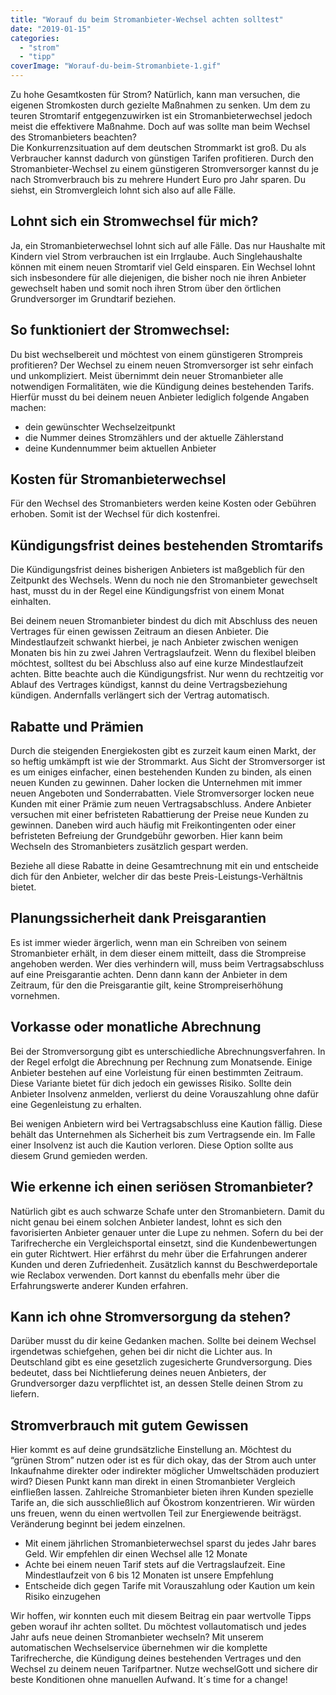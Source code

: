 ```yaml
---
title: "Worauf du beim Stromanbieter-Wechsel achten solltest"
date: "2019-01-15"
categories: 
  - "strom"
  - "tipp"
coverImage: "Worauf-du-beim-Stromanbiete-1.gif"
---
```



Zu hohe Gesamtkosten für Strom? Natürlich, kann man versuchen, die eigenen Stromkosten durch gezielte Maßnahmen zu senken. Um dem zu teuren Stromtarif entgegenzuwirken ist ein Stromanbieterwechsel jedoch meist die effektivere Maßnahme. Doch auf was sollte man beim Wechsel des Stromanbieters beachten?  
Die Konkurrenzsituation auf dem deutschen Strommarkt ist groß. Du als Verbraucher kannst dadurch von günstigen Tarifen profitieren. Durch den Stromanbieter-Wechsel zu einem günstigeren Stromversorger kannst du je nach Stromverbrauch bis zu mehrere Hundert Euro pro Jahr sparen. Du siehst, ein Stromvergleich lohnt sich also auf alle Fälle.

## Lohnt sich ein Stromwechsel für mich?

Ja, ein Stromanbieterwechsel lohnt sich auf alle Fälle. Das nur Haushalte mit Kindern viel Strom verbrauchen ist ein Irrglaube. Auch Singlehaushalte können mit einem neuen Stromtarif viel Geld einsparen. Ein Wechsel lohnt sich insbesondere für alle diejenigen, die bisher noch nie ihren Anbieter gewechselt haben und somit noch ihren Strom über den örtlichen Grundversorger im Grundtarif beziehen.

## So funktioniert der Stromwechsel:

Du bist wechselbereit und möchtest von einem günstigeren Strompreis profitieren? Der Wechsel zu einem neuen Stromversorger ist sehr einfach und unkompliziert. Meist übernimmt dein neuer Stromanbieter alle notwendigen Formalitäten, wie die Kündigung deines bestehenden Tarifs. Hierfür musst du bei deinem neuen Anbieter lediglich folgende Angaben machen:

- dein gewünschter Wechselzeitpunkt
- die Nummer deines Stromzählers und der aktuelle Zählerstand
- deine Kundennummer beim aktuellen Anbieter

## Kosten für Stromanbieterwechsel

Für den Wechsel des Stromanbieters werden keine Kosten oder Gebühren erhoben. Somit ist der Wechsel für dich kostenfrei.

## Kündigungsfrist deines bestehenden Stromtarifs

Die Kündigungsfrist deines bisherigen Anbieters ist maßgeblich für den Zeitpunkt des Wechsels. Wenn du noch nie den Stromanbieter gewechselt hast, musst du in der Regel eine Kündigungsfrist von einem Monat einhalten.

Bei deinem neuen Stromanbieter bindest du dich mit Abschluss des neuen Vertrages für einen gewissen Zeitraum an diesen Anbieter. Die Mindestlaufzeit schwankt hierbei, je nach Anbieter zwischen wenigen Monaten bis hin zu zwei Jahren Vertragslaufzeit. Wenn du flexibel bleiben möchtest, solltest du bei Abschluss also auf eine kurze Mindestlaufzeit achten. Bitte beachte auch die Kündigungsfrist. Nur wenn du rechtzeitig vor Ablauf des Vertrages kündigst, kannst du deine Vertragsbeziehung kündigen. Andernfalls verlängert sich der Vertrag automatisch.

## Rabatte und Prämien

Durch die steigenden Energiekosten gibt es zurzeit kaum einen Markt, der so heftig umkämpft ist wie der Strommarkt. Aus Sicht der Stromversorger ist es um einiges einfacher, einen bestehenden Kunden zu binden, als einen neuen Kunden zu gewinnen. Daher locken die Unternehmen mit immer neuen Angeboten und Sonderrabatten. Viele Stromversorger locken neue Kunden mit einer Prämie zum neuen Vertragsabschluss. Andere Anbieter versuchen mit einer befristeten Rabattierung der Preise neue Kunden zu gewinnen. Daneben wird auch häufig mit Freikontingenten oder einer befristeten Befreiung der Grundgebühr geworben. Hier kann beim Wechseln des Stromanbieters zusätzlich gespart werden.

Beziehe all diese Rabatte in deine Gesamtrechnung mit ein und entscheide dich für den Anbieter, welcher dir das beste Preis-Leistungs-Verhältnis bietet.

## Planungssicherheit dank Preisgarantien

Es ist immer wieder ärgerlich, wenn man ein Schreiben von seinem Stromanbieter erhält, in dem dieser einem mitteilt, dass die Strompreise angehoben werden. Wer dies verhindern will, muss beim Vertragsabschluss auf eine Preisgarantie achten. Denn dann kann der Anbieter in dem Zeitraum, für den die Preisgarantie gilt, keine Strompreiserhöhung vornehmen.

## Vorkasse oder monatliche Abrechnung

Bei der Stromversorgung gibt es unterschiedliche Abrechnungsverfahren. In der Regel erfolgt die Abrechnung per Rechnung zum Monatsende. Einige Anbieter bestehen auf eine Vorleistung für einen bestimmten Zeitraum. Diese Variante bietet für dich jedoch ein gewisses Risiko. Sollte dein Anbieter Insolvenz anmelden, verlierst du deine Vorauszahlung ohne dafür eine Gegenleistung zu erhalten.

Bei wenigen Anbietern wird bei Vertragsabschluss eine Kaution fällig. Diese behält das Unternehmen als Sicherheit bis zum Vertragsende ein. Im Falle einer Insolvenz ist auch die Kaution verloren. Diese Option sollte aus diesem Grund gemieden werden.

## Wie erkenne ich einen seriösen Stromanbieter?

Natürlich gibt es auch schwarze Schafe unter den Stromanbietern. Damit du nicht genau bei einem solchen Anbieter landest, lohnt es sich den favorisierten Anbieter genauer unter die Lupe zu nehmen. Sofern du bei der Tarifrecherche ein Vergleichsportal einsetzt, sind die Kundenbewertungen ein guter Richtwert. Hier erfährst du mehr über die Erfahrungen anderer Kunden und deren Zufriedenheit. Zusätzlich kannst du Beschwerdeportale wie Reclabox verwenden. Dort kannst du ebenfalls mehr über die Erfahrungswerte anderer Kunden erfahren.

## Kann ich ohne Stromversorgung da stehen?

Darüber musst du dir keine Gedanken machen. Sollte bei deinem Wechsel irgendetwas schiefgehen, gehen bei dir nicht die Lichter aus. In Deutschland gibt es eine gesetzlich zugesicherte Grundversorgung. Dies bedeutet, dass bei Nichtlieferung deines neuen Anbieters, der Grundversorger dazu verpflichtet ist, an dessen Stelle deinen Strom zu liefern.

## Stromverbrauch mit gutem Gewissen

Hier kommt es auf deine grundsätzliche Einstellung an. Möchtest du “grünen Strom” nutzen oder ist es für dich okay, das der Strom auch unter Inkaufnahme direkter oder indirekter möglicher Umweltschäden produziert wird? Diesen Punkt kann man direkt in einen Stromanbieter Vergleich einfließen lassen. Zahlreiche Stromanbieter bieten ihren Kunden spezielle Tarife an, die sich ausschließlich auf Ökostrom konzentrieren. Wir würden uns freuen, wenn du einen wertvollen Teil zur Energiewende beiträgst. Veränderung beginnt bei jedem einzelnen.


- Mit einem jährlichen Stromanbieterwechsel sparst du jedes Jahr bares Geld. Wir empfehlen dir einen Wechsel alle 12 Monate
- Achte bei einem neuen Tarif stets auf die Vertragslaufzeit. Eine Mindestlaufzeit von 6 bis 12 Monaten ist unsere Empfehlung
- Entscheide dich gegen Tarife mit Vorauszahlung oder Kaution um kein Risiko einzugehen


Wir hoffen, wir konnten euch mit diesem Beitrag ein paar wertvolle Tipps geben worauf ihr achten solltet. Du möchtest vollautomatisch und jedes Jahr aufs neue deinen Stromanbieter wechseln? Mit unserem automatischen Wechselservice übernehmen wir die komplette Tarifrecherche, die Kündigung deines bestehenden Vertrages und den Wechsel zu deinem neuen Tarifpartner. Nutze wechselGott und sichere dir beste Konditionen ohne manuellen Aufwand. It´s time for a change!

